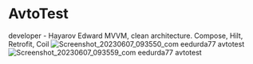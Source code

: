 # AvtoTest
developer - Hayarov Edward
MVVM, clean architecture.
Compose, Hilt, Retrofit, Coil
![Screenshot_20230607_093550_com eedurda77 avtotest](https://github.com/HayarovEd/AvtoTest/assets/87774233/aa8b5134-0fcd-4a43-8669-28b24cf218c6)
![Screenshot_20230607_093559_com eedurda77 avtotest](https://github.com/HayarovEd/AvtoTest/assets/87774233/05b62aaf-3f10-4939-8859-711f79e9d796)
